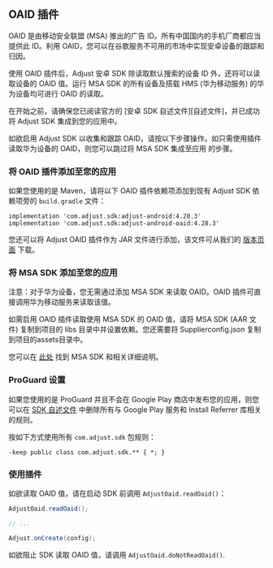 ## OAID 插件

OAID 是由移动安全联盟 (MSA) 推出的广告 ID。所有中国国内的手机厂商都应当提供此 ID。利用 OAID，您可以在谷歌服务不可用的市场中实现安卓设备的跟踪和归因。

使用 OAID 插件后，Adjust 安卓 SDK 除读取默认搜索的设备 ID 外，还将可以读取设备的 OAID 值。运行 MSA SDK 的所有设备及搭载 HMS (华为移动服务) 的华为设备均可进行 OAID 的读取。 

在开始之前，请确保您已阅读官方的 [安卓 SDK 自述文件][自述文件]，并已成功将 Adjust SDK 集成到您的应用中。

如欲启用 Adjust SDK 以收集和跟踪 OAID，请按以下步骤操作。如只需使用插件读取华为设备的 OAID，则您可以跳过将 MSA SDK 集成至应用 的步骤。

### 将 OAID 插件添加至您的应用

如果您使用的是 Maven，请将以下 OAID 插件依赖项添加到现有 Adjust SDK 依赖项旁的 `build.gradle` 文件：

```
implementation 'com.adjust.sdk:adjust-android:4.28.3'
implementation 'com.adjust.sdk:adjust-android-oaid:4.28.3'
```

您还可以将 Adjust OAID 插件作为 JAR 文件进行添加，该文件可从我们的 [版本页面][releases] 下载。

### 将 MSA SDK 添加至您的应用

注意：对于华为设备，您无需通过添加 MSA SDK 来读取 OAID。OAID 插件可直接调用华为移动服务来读取该值。

如需启用 OAID 插件读取使用 MSA SDK 的 OAID 值，请将 MSA SDK (AAR 文件) 复制到项目的 libs 目录中并设置依赖。您还需要将 Supplierconfig.json 复制到项目的assets目录中。

您可以在 [此处][msasdk] 找到 MSA SDK 和相关详细说明。


### ProGuard 设置

如果您使用的是 ProGuard 并且不会在 Google Play 商店中发布您的应用，则您可以在 [SDK 自述文件][readme proguard] 中删除所有与 Google Play 服务和 Install Referrer 库相关的规则。

按如下方式使用所有 `com.adjust.sdk` 包规则：

```
-keep public class com.adjust.sdk.** { *; }
```

### 使用插件

如欲读取 OAID 值，请在启动 SDK 前调用 `AdjustOaid.readOaid()`：

```java
AdjustOaid.readOaid();

// ...

Adjust.onCreate(config);
```

如欲阻止 SDK 读取 OAID 值，请调用 `AdjustOaid.doNotReadOaid()`.


[readme]:  ../../chinese/README.md
[releases]: https://github.com/adjust/android_sdk/releases
[readme proguard]:  ../../chinese/README.md#qs-proguard
[msasdk]:  http://www.msa-alliance.cn/col.jsp?id=120
